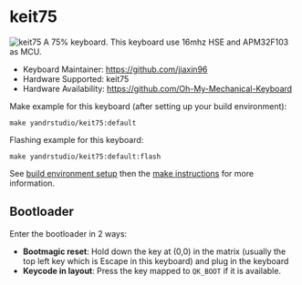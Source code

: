 # keit75

![keit75](https://i.imgur.com/LzCxxnZh.png)
A 75% keyboard.
This keyboard use 16mhz HSE and APM32F103 as MCU.

- Keyboard Maintainer: https://github.com/jiaxin96
- Hardware Supported: keit75
- Hardware Availability: https://github.com/Oh-My-Mechanical-Keyboard

Make example for this keyboard (after setting up your build environment):

    make yandrstudio/keit75:default

Flashing example for this keyboard:

    make yandrstudio/keit75:default:flash

See [build environment setup](https://docs.qmk.fm/#/getting_started_build_tools) then the [make instructions](https://docs.qmk.fm/#/getting_started_make_guide) for more information.

## Bootloader

Enter the bootloader in 2 ways:

- **Bootmagic reset**: Hold down the key at (0,0) in the matrix (usually the top left key which is Escape in this keyboard) and plug in the keyboard
- **Keycode in layout**: Press the key mapped to `QK_BOOT` if it is available.
